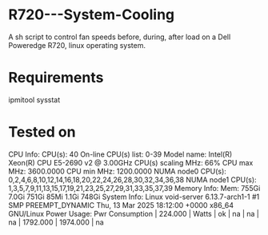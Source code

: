 # R720---System-Cooling
A sh script to control fan speeds before, during, after load on a Dell Poweredge R720, linux operating system.

# Requirements
ipmitool
sysstat

# Tested on
CPU Info:
CPU(s):                               40
On-line CPU(s) list:                  0-39
Model name:                           Intel(R) Xeon(R) CPU E5-2690 v2 @ 3.00GHz
CPU(s) scaling MHz:                   66%
CPU max MHz:                          3600.0000
CPU min MHz:                          1200.0000
NUMA node0 CPU(s):                    0,2,4,6,8,10,12,14,16,18,20,22,24,26,28,30,32,34,36,38
NUMA node1 CPU(s):                    1,3,5,7,9,11,13,15,17,19,21,23,25,27,29,31,33,35,37,39
Memory Info:
Mem:           755Gi       7.0Gi       751Gi        85Mi       1.1Gi       748Gi
System Info:
Linux void-server 6.13.7-arch1-1 #1 SMP PREEMPT_DYNAMIC Thu, 13 Mar 2025 18:12:00 +0000 x86_64 GNU/Linux
Power Usage:
Pwr Consumption  | 224.000    | Watts      | ok    | na        | na        | na        | 1792.000  | 1974.000  | na    
